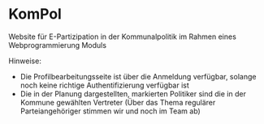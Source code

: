 # KomPol
Website für E-Partizipation in der Kommunalpolitik im Rahmen eines Webprogrammierung Moduls

Hinweise:
- Die Profilbearbeitungsseite ist über die Anmeldung verfügbar, solange noch keine richtige Authentifizierung verfügbar ist
- Die in der Planung dargestellten, markierten Politiker sind die in der Kommune gewählten Vertreter (Über das Thema regulärer Parteiangehöriger stimmen wir und noch im Team ab)